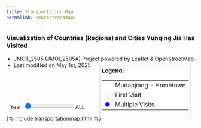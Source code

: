 ```yaml
---
title: Transportation Map
permalink: /more/transmap/
---
```


<style>
.intro{
font-family:times;
font-size:21px;
}
</style>

<script>
if (window !== window.top) {
  document.querySelectorAll('body *:not(#map):not(#map *)').forEach(e => e.style.display = 'none');
  document.documentElement.style.height = '100%';
  document.body.style.height = '100%';
  const map = document.getElementById('map');
  if (map) map.style.height = '100%';
}
</script>

### Visualization of Countries (Regions) and Cities Yunqing Jia Has Visited

<ul style="list-style-type: disc; padding-left: 20px;">
  <li>JMOT_2505 (JMOI_2505A) Project powered by Leaflet & OpenStreetMap</li>
  <li>Last modified on May 1st, 2025</li>
</ul>

<br>

<div style="height: 50px;"></div>

<div style="margin: 10px; position: relative;">
  <label for="yearSlider">Year:</label>
  <input type="range" id="yearSlider" min="1997" max="{{ site.time | date: '%Y' }}" step="1" value="1997">
  <span id="yearLabel">ALL</span>

  <div id="legend" style="background: white; padding: 5px; border: 1px solid #ccc; position: absolute; top: -100px; right: 0px; z-index: 1000; font-size: 15px;">
  <b>Legend:</b>
  <table style="border-collapse: collapse;">
    <tr style="border: none;">
      <td style="border: none; padding-right: 5px; text-align: center;">
        <i class="fa fa-home" style="color: rgb(97,170,227);"></i>
      </td>
      <td style="border: none;">Mudanjiang - Hometown</td>
    </tr>
    <tr style="border: none;">
      <td style="border: none; padding-right: 5px; text-align: center;">
        <span style="color: rgb(224,255,255);">●</span>
      </td>
      <td style="border: none;">First Visit</td>
    </tr>
    <tr style="border: none;">
      <td style="border: none; padding-right: 5px; text-align: center; padding-bottom: -5px;">
        <span style="color: blue;">●</span>
      </td>
      <td style="border: none; padding-bottom: -5px;">Multiple Visits</td>
    </tr>
  </table>
  </div>

</div>

{% include transportationmap.html %}




